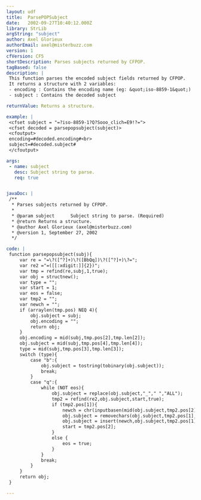 ```yaml
---
layout: udf
title:  ParsePOPSubject
date:   2002-09-27T10:40:12.000Z
library: StrLib
argString: "subject"
author: Axel Glorieux
authorEmail: axel@misterbuzz.com
version: 1
cfVersion: CF5
shortDescription: Parses subjects returned by CFPOP.
tagBased: false
description: |
 This function parses the encoded subject fields returned by CFPOP.
 It returns a structure with 2 variables:
 - encoding : Contains the encoding name (eg: &quot;iso-8859-1&quot;)
 - subject : Contains the decoded subject

returnValue: Returns a structure.

example: |
 <cfset subject = "=?iso-8859-1?Q?Sooo_clich=E9!?=">
 <cfset decoded = parsepopsubject(subject)>
 <cfoutput>
 encoding=#decoded.encoding#<br>
 subject=#decoded.subject#
 </cfoutput>

args:
 - name: subject
   desc: Subject string to parse.
   req: true


javaDoc: |
 /**
  * Parses subjects returned by CFPOP.
  * 
  * @param subject      Subject string to parse. (Required)
  * @return Returns a structure. 
  * @author Axel Glorieux (axel@misterbuzz.com) 
  * @version 1, September 27, 2002 
  */

code: |
 function parsepopsubject(subj){
     var re = "=\?([^?]+)\?([BbQq])\?([^?]+)\?=";
     var re2 ="=([[:xdigit:]]{2})";
     var tmp = refind(re,subj,1,true);
     var obj = structnew();
     var type = "";
     var start = 1;
     var eos = false;
     var tmp2 = "";
     var newch = "";
     if (arraylen(tmp.pos) NEQ 4){
         obj.subject = subj;
         obj.encoding = "";
         return obj;
     }
     obj.encoding = mid(subj,tmp.pos[2],tmp.len[2]);
     obj.subject = mid(subj,tmp.pos[4],tmp.len[4]);
     type = mid(subj,tmp.pos[3],tmp.len[3]);
     switch (type){
         case "b":{
             obj.subject = tostring(tobinary(obj.subject));
             break;
         }
         case "q":{
             while (NOT eos){
                 obj.subject = replace(obj.subject,"_"," ","ALL");
                 tmp2 = refind(re2,obj.subject,start,true);
                 if (tmp2.pos[1]){
                     newch = chr(inputbasen(mid(obj.subject,tmp2.pos[2],tmp2.len[2]),16));
                     obj.subject = removechars(obj.subject,tmp2.pos[1],tmp2.len[1]);
                     obj.subject = insert(newch,obj.subject,tmp2.pos[1]-1);
                     start = tmp2.pos[2];
                 }
                 else {
                     eos = true;
                 }
             }
             break;
         }
     }
     return obj;
 }

---
```


